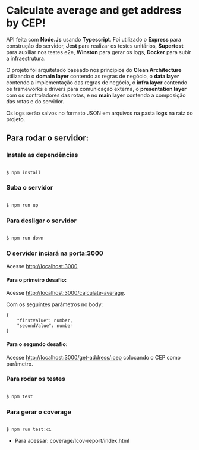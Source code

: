 # Calculate average and get address by CEP!

API feita com **Node.Js** usando **Typescript**. Foi utilizado o **Express** para construção do servidor, **Jest** para realizar os testes unitários, **Supertest** para auxiliar nos testes e2e, **Winston** para gerar os logs, **Docker** para subir a infraestrutura.

O projeto foi arquitetado baseado nos princípios do **Clean Architecture** utilizando o **domain layer** contendo as regras de negócio, o **data layer** contendo a implementação das regras de negócio, o **infra layer** contendo os frameworks e drivers para comunicação externa, o **presentation layer** com os controladores das rotas, e no **main layer** contendo a composição das rotas e do servidor.

Os logs serão salvos no formato JSON em arquivos na pasta **logs** na raiz do projeto.

## Para rodar o servidor:

### Instale as dependências

```bash

$ npm install

```

### Suba o servidor

```bash

$ npm run up

```

### Para desligar o servidor

```bash

$ npm run down

```

### O servidor inciará na porta:3000

Acesse <http://localhost:3000>

#### Para o primeiro desafio:

Acesse <http://localhost:3000/calculate-average>.

Com os seguintes parâmetros no body:

    {
    	"firstValue": number,
    	"secondValue": number
    }

#### Para o segundo desafio:

Acesse <http://localhost:3000/get-address/:cep> colocando o CEP como parâmetro.

### Para rodar os testes

```bash

$ npm test

```

### Para gerar o coverage

```bash

$ npm run test:ci

```

- Para acessar: coverage/Icov-report/index.html
